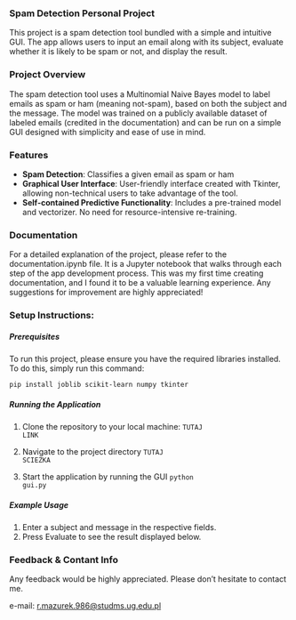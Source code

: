 ### Spam Detection Personal Project

This project is a spam detection tool bundled with a simple and intuitive GUI. The app allows users to input an email along with its subject, evaluate whether it is likely to be spam or not, and display the result.

### Project Overview

The spam detection tool uses a Multinomial Naive Bayes model to label emails as spam or ham (meaning not-spam), based on both the subject and the message. The model was trained on a publicly available dataset of labeled emails (credited in the documentation) and can be run on a simple GUI designed with simplicity and ease of use in mind.

### Features

* <b>Spam Detection</b>: Classifies a given email as spam or ham
* <b>Graphical User Interface</b>: User-friendly interface created with Tkinter, allowing non-technical users to take advantage of the tool.
* <b>Self-contained Predictive Functionality</b>: Includes a pre-trained model and vectorizer. No need for resource-intensive re-training.

### Documentation

For a detailed explanation of the project, please refer to the documentation.ipynb file. It is a Jupyter notebook that walks through each step of the app development process. This was my first time creating documentation, and I found it to be a valuable learning experience. Any suggestions for improvement are highly appreciated!

### Setup Instructions:

##### Prerequisites

To run this project, please ensure you have the required libraries installed. To do this, simply run this command:

<code>pip install joblib scikit-learn numpy tkinter</code>

##### Running the Application

1. Clone the repository to your local machine:
<code>TUTAJ LINK</code>

2. Navigate to the project directory
<code>TUTAJ SCIEZKA</code>

3. Start the application by running the GUI
<code>python gui.py</code>

##### Example Usage

1. Enter a subject and message in the respective fields.
2. Press Evaluate to see the result displayed below.

### Feedback & Contant Info

Any feedback would be highly appreciated. Please don’t hesitate to contact me.

e-mail: r.mazurek.986@studms.ug.edu.pl